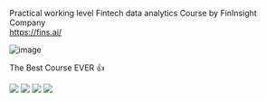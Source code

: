 Practical working level Fintech data analytics Course by FinInsight Company <br>
https://fins.ai/ <br>

![image](https://github.com/baikAnalyst/Seoul_Software_Academy/assets/144884963/85616578-a599-4067-b97c-8517ebce2d49)

The Best Course EVER 👍


<img src="https://img.shields.io/badge/Python-3776AB?style=for-the-badge&logo=Python&logoColor=white">


<img src="https://img.shields.io/badge/TensorFlow-FF6F00?style=for-the-badge&logo=TensorFlow&logoColor=white">


<img src="https://img.shields.io/badge/mysql-4479A1?style=for-the-badge&logo=mysql&logoColor=white">


<img src="https://img.shields.io/badge/github-181717?style=for-the-badge&logo=github&logoColor=white">


